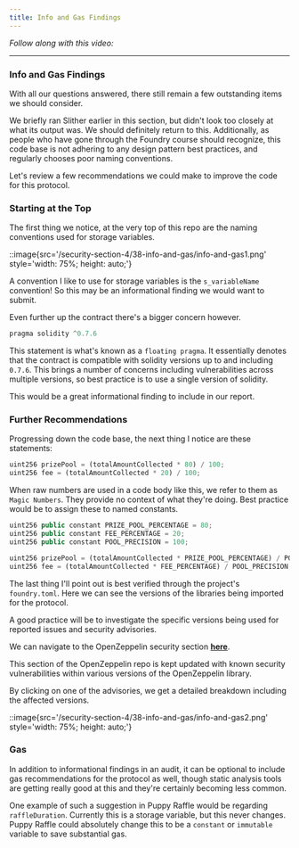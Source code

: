 ```yaml
---
title: Info and Gas Findings
---
```


_Follow along with this video:_

---

### Info and Gas Findings

With all our questions answered, there still remain a few outstanding items we should consider.

We briefly ran Slither earlier in this section, but didn't look too closely at what its output was. We should definitely return to this. Additionally, as people who have gone through the Foundry course should recognize, this code base is not adhering to any design pattern best practices, and regularly chooses poor naming conventions.

Let's review a few recommendations we could make to improve the code for this protocol.

### Starting at the Top

The first thing we notice, at the very top of this repo are the naming conventions used for storage variables.

::image{src='/security-section-4/38-info-and-gas/info-and-gas1.png' style='width: 75%; height: auto;'}

A convention I like to use for storage variables is the `s_variableName` convention! So this may be an informational finding we would want to submit.

Even further up the contract there's a bigger concern however.

```js
pragma solidity ^0.7.6
```

This statement is what's known as a `floating pragma`. It essentially denotes that the contract is compatible with solidity versions up to and including `0.7.6`. This brings a number of concerns including vulnerabilities across multiple versions, so best practice is to use a single version of solidity.

This would be a great informational finding to include in our report.

### Further Recommendations

Progressing down the code base, the next thing I notice are these statements:

```js
uint256 prizePool = (totalAmountCollected * 80) / 100;
uint256 fee = (totalAmountCollected * 20) / 100;
```

When raw numbers are used in a code body like this, we refer to them as `Magic Numbers`. They provide no context of what they're doing. Best practice would be to assign these to named constants.

```js
uint256 public constant PRIZE_POOL_PERCENTAGE = 80;
uint256 public constant FEE_PERCENTAGE = 20;
uint256 public constant POOL_PRECISION = 100;

uint256 prizePool = (totalAmountCollected * PRIZE_POOL_PERCENTAGE) / POOL_PRECISION;
uint256 fee = (totalAmountCollected * FEE_PERCENTAGE) / POOL_PRECISION;
```

The last thing I'll point out is best verified through the project's `foundry.toml`. Here we can see the versions of the libraries being imported for the protocol.

A good practice will be to investigate the specific versions being used for reported issues and security advisories.

We can navigate to the OpenZeppelin security section [**here**](https://github.com/OpenZeppelin/openzeppelin-contracts/security).

This section of the OpenZeppelin repo is kept updated with known security vulnerabilities within various versions of the OpenZeppelin library.

By clicking on one of the advisories, we get a detailed breakdown including the affected versions.

::image{src='/security-section-4/38-info-and-gas/info-and-gas2.png' style='width: 75%; height: auto;'}

### Gas

In addition to informational findings in an audit, it can be optional to include gas recommendations for the protocol as well, though static analysis tools are getting really good at this and they're certainly becoming less common.

One example of such a suggestion in Puppy Raffle would be regarding `raffleDuration`. Currently this is a storage variable, but this never changes. Puppy Raffle could absolutely change this to be a `constant` or `immutable` variable to save substantial gas.
